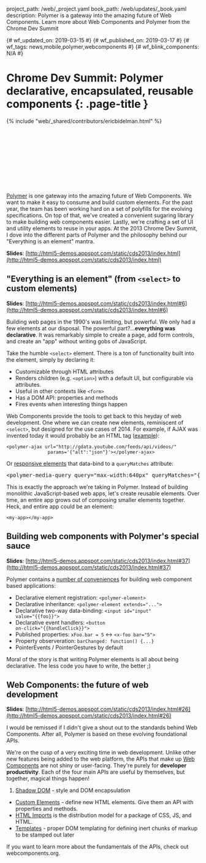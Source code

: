 project_path: /web/_project.yaml
book_path: /web/updates/_book.yaml
description: Polymer is a gateway into the amazing future of Web Components.  Learn more about Web Components and Polymer from the Chrome Dev Summit

{# wf_updated_on: 2019-03-15 #}
{# wf_published_on: 2019-03-17 #}
{# wf_tags: news,mobile,polymer,webcomponents #}
{# wf_blink_components: N/A #}

# Chrome Dev Summit: Polymer declarative, encapsulated, reusable components {: .page-title }

{% include "web/_shared/contributors/ericbidelman.html" %}

<div class="video-wrapper">
  <iframe class="devsite-embedded-youtube-video" data-video-id="DH1vTVkqCDQ"
          data-autohide="1" data-showinfo="0" frameborder="0" allowfullscreen>
  </iframe>
</div>

[Polymer](https://www.polymer-project.org/) is one gateway into the amazing future of Web Components. We want to make it easy to consume and build custom elements. For the past year, the team has been working hard on a set of polyfills for the evolving specifications. On top of that, we've created a convenient sugaring library to make building web components easier. Lastly, we're crafting a set of UI and utility elements to reuse in your apps. At the 2013 Chrome Dev Summit, I dove into the different parts of Polymer and the philosophy behind our "Everything is an element" mantra.


**Slides**: [http://html5-demos.appspot.com/static/cds2013/index.html](http://html5-demos.appspot.com/static/cds2013/index.html)

## "Everything is an element"  (from `<select>` to custom elements)

**Slides**: [http://html5-demos.appspot.com/static/cds2013/index.html#6](http://html5-demos.appspot.com/static/cds2013/index.html#6)

Building web pages in the 1990's was limiting, but powerful. We only had a few elements at our disposal. The powerful part?...**everything was declarative**. It was remarkably simple to create a page, add form controls, and create an "app" without writing gobs of JavaScript.

Take the humble `<select>` element. There is a ton of functionality built into the element, simply by declaring it:

- Customizable through HTML attributes
- Renders children (e.g. `<option>`) with a default UI, but configurable via attributes.
- Useful in other contexts like `<form>`
- Has a DOM API: properties and methods
- Fires events when interesting things happen

Web Components provide the tools to get back to this heyday of web development. One where we can create new elements, reminiscent of `<select>`, but designed for the use cases of 2014. For example, if AJAX was invented today it would probably be an HTML tag ([example](http://html5-demos.appspot.com/static/cds2013/index.html#32)):


    <polymer-ajax url="http://gdata.youtube.com/feeds/api/videos/"
                   params='{"alt":"json"}'></polymer-ajax>


Or [responsive elements](http://html5-demos.appspot.com/static/cds2013/index.html#44) that data-bind to a `queryMatches` attribute:

<pre class="prettyprint">
&lt;polymer-media-query query="max-width:640px" queryMatches="&#123;{isPhone}}">
</pre>

This is exactly the approach we're taking in Polymer. Instead of building monolithic JavaScript-based web apps, let's create reusable elements. Over time, an entire app grows out of composing smaller elements together. Heck, and entire app could be an element:


    <my-app></my-app>


## Building web components with Polymer's special sauce

**Slides**: [http://html5-demos.appspot.com/static/cds2013/index.html#37](http://html5-demos.appspot.com/static/cds2013/index.html#37)

Polymer contains a [number of conveniences](http://html5-demos.appspot.com/static/cds2013/index.html#39) for building web component based applications:

- Declarative element registration: `<polymer-element>`
- Declarative inheritance: `<polymer-element extends="...">`
- Declarative two-way data-binding: <code>&lt;input id="input" value="&#123;{foo}}"></code>
- Declarative event handlers: <code>&lt;button on-click="&#123;{handleClick}}"></code>
- Published properties: `xFoo.bar = 5` <-> `<x-foo bar="5">`
- Property observeration: `barChanged: function() {...}`
- PointerEvents / PointerGestures by default

Moral of the story is that writing Polymer elements is all about being declarative. The less code you have to write, the better ;)

## Web Components: the future of web development

**Slides**: [http://html5-demos.appspot.com/static/cds2013/index.html#26](http://html5-demos.appspot.com/static/cds2013/index.html#26)

I would be remissed if I didn't give a shout out to the standards behind Web Components. After all, Polymer is based on these evolving foundational APIs.

We're on the cusp of a very exciting time in web development. Unlike other new features being added to the web platform, the APIs that make up [Web Components](https://www.w3.org/TR/components-intro/) are not shiny or user-facing. They're purely for **developer productivity**. Each of the four main APIs are useful by themselves, but together, magical things happen!

1. [Shadow DOM](/web/fundamentals/web-components/shadowdom) - style and DOM encapsulation
- [Custom Elements](/web/fundamentals/getting-started/primers/customelements) - define new HTML elements. Give them an API with properties and methods.
- [HTML Imports](https://www.html5rocks.com/en/tutorials/webcomponents/imports/) is the distribution model for a package of CSS, JS, and HTML.
- [Templates](https://www.html5rocks.com/en/tutorials/webcomponents/template/) - proper DOM templating for defining inert chunks of markup to be stamped out later

If you want to learn more about the fundamentals of the APIs, check out webcomponents.org.


